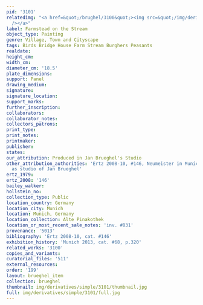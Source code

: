 ```yaml
---
pid: '3101'
relatedimg: "<a href=&quot;/brughel/3100&quot;><img src=&quot;/img/derivatives/simple/3100/thumbnail.jpg&quot;
  /></a>"
label: Farmstead on the Stream
object_type: Painting
genre: Village, Town and Cityscape
tags: Birds Bridge House Farm Stream Burghers Peasants
realdate: 
height_cm: 
width_cm: 
diameter_cm: '18.5'
plate_dimensions: 
support: Panel
drawing_medium: 
signature: 
signature_location: 
support_marks: 
further_inscription: 
collaborators: 
collaborator_notes: 
collectors_patrons: 
print_type: 
print_notes: 
printmaker: 
publisher: 
states: 
our_attribution: Produced in Jan Brueghel's Studio
other_attribution_authorities: 'Ertz 2008-10, #146, Neumeister in Munich 2013, p.320
  as studio of Jan Brueghel'
ertz_1979: 
ertz_2008: '146'
bailey_walker: 
hollstein_no: 
collection_type: Public
location_country: Germany
location_city: Munich
location: Munich, Germany
location_collection: Alte Pinakothek
location_or_most_recent_sale_notes: 'inv. #831'
provenance: '5013'
bibliography: 'Ertz 2008-10, cat. #146'
exhibition_history: 'Munich 2013, cat. #68, p.320'
related_works: '3100'
copies_and_variants: 
curatorial_files: '511'
external_resources: 
order: '199'
layout: brueghel_item
collection: brueghel
thumbnail: img/derivatives/simple/3101/thumbnail.jpg
full: img/derivatives/simple/3101/full.jpg
---
```

